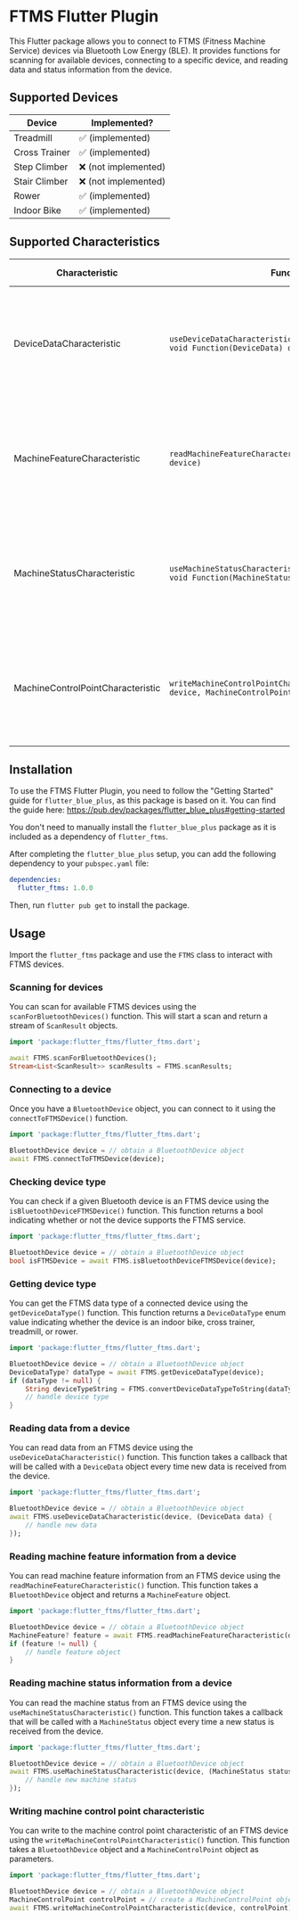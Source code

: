 # FTMS Flutter Plugin

This Flutter package allows you to connect to FTMS (Fitness Machine Service) devices via Bluetooth Low Energy (BLE). It provides functions for scanning for available devices, connecting to a specific device, and reading data and status information from the device.

## Supported Devices

| Device        | Implemented?         |
| ------------- | -------------------- |
| Treadmill     | ✅ (implemented)     |
| Cross Trainer | ✅ (implemented)     |
| Step Climber  | ❌ (not implemented) |
| Stair Climber | ❌ (not implemented) |
| Rower         | ✅ (implemented)     |
| Indoor Bike   | ✅ (implemented)     |

## Supported Characteristics

| Characteristic                    | Functions                                                                                          | Device Type                                                                             | Description                                                     | Implemented?     |
| --------------------------------- | -------------------------------------------------------------------------------------------------- | --------------------------------------------------------------------------------------- | --------------------------------------------------------------- | ---------------- |
| DeviceDataCharacteristic          | `useDeviceDataCharacteristic(BluetoothDevice device, void Function(DeviceData) onData)`            | Treadmill, cross trainer, step climber, stair climber, rower and indoor bike            | Reports real-time workout data.                                 | ✅ (implemented) |
| MachineFeatureCharacteristic      | `readMachineFeatureCharacteristic(BluetoothDevice device)`                                         | Treadmill, cross trainer, step climber, stair climber, rower and indoor bike            | Describes the capabilities supported by the device.             | ✅ (implemented) |
| MachineStatusCharacteristic       | `useMachineStatusCharacteristic(BluetoothDevice device, void Function(MachineStatus) onData)`      | Treadmill, cross trainer, step climber, stair climber, rower and indoor bike            | Reports the device status data.                                 | ✅ (implemented) |
| MachineControlPointCharacteristic | `writeMachineControlPointCharacteristic(BluetoothDevice device, MachineControlPoint controlPoint)` | Optional support for treadmills. Mandatory for cross trainers, rowers, and indoor bikes | Controls the status (paused or resumed) of the fitness machine. | ✅ (implemented) |

## Installation

To use the FTMS Flutter Plugin, you need to follow the "Getting Started" guide for `flutter_blue_plus`, as this package is based on it.
You can find the guide here: https://pub.dev/packages/flutter_blue_plus#getting-started

You don't need to manually install the `flutter_blue_plus` package as it is included as a dependency of `flutter_ftms`.

After completing the `flutter_blue_plus` setup, you can add the following dependency to your `pubspec.yaml` file:

```yaml
dependencies:
  flutter_ftms: 1.0.0
```

Then, run `flutter pub get` to install the package.

## Usage

Import the `flutter_ftms` package and use the `FTMS` class to interact with FTMS devices.

### Scanning for devices

You can scan for available FTMS devices using the `scanForBluetoothDevices()` function. This will start a scan and return a stream of `ScanResult` objects.

```dart
import 'package:flutter_ftms/flutter_ftms.dart';

await FTMS.scanForBluetoothDevices();
Stream<List<ScanResult>> scanResults = FTMS.scanResults;
```

### Connecting to a device

Once you have a `BluetoothDevice` object, you can connect to it using the `connectToFTMSDevice()` function.

```dart
import 'package:flutter_ftms/flutter_ftms.dart';

BluetoothDevice device = // obtain a BluetoothDevice object
await FTMS.connectToFTMSDevice(device);
```

### Checking device type

You can check if a given Bluetooth device is an FTMS device using the `isBluetoothDeviceFTMSDevice()` function. This function returns a bool indicating whether or not the device supports the FTMS service.

```dart
import 'package:flutter_ftms/flutter_ftms.dart';

BluetoothDevice device = // obtain a BluetoothDevice object
bool isFTMSDevice = await FTMS.isBluetoothDeviceFTMSDevice(device);
```

### Getting device type

You can get the FTMS data type of a connected device using the `getDeviceDataType()` function. This function returns a `DeviceDataType` enum value indicating whether the device is an indoor bike, cross trainer, treadmill, or rower.

```dart
import 'package:flutter_ftms/flutter_ftms.dart';

BluetoothDevice device = // obtain a BluetoothDevice object
DeviceDataType? dataType = await FTMS.getDeviceDataType(device);
if (dataType != null) {
    String deviceTypeString = FTMS.convertDeviceDataTypeToString(dataType);
    // handle device type
}
```

### Reading data from a device

You can read data from an FTMS device using the `useDeviceDataCharacteristic()` function. This function takes a callback that will be called with a `DeviceData` object every time new data is received from the device.

```dart
import 'package:flutter_ftms/flutter_ftms.dart';

BluetoothDevice device = // obtain a BluetoothDevice object
await FTMS.useDeviceDataCharacteristic(device, (DeviceData data) {
    // handle new data
});
```

### Reading machine feature information from a device

You can read machine feature information from an FTMS device using the `readMachineFeatureCharacteristic()` function. This function takes a `BluetoothDevice` object and returns a `MachineFeature` object.

```dart
import 'package:flutter_ftms/flutter_ftms.dart';

BluetoothDevice device = // obtain a BluetoothDevice object
MachineFeature? feature = await FTMS.readMachineFeatureCharacteristic(device);
if (feature != null) {
    // handle feature object
}

```

### Reading machine status information from a device

You can read the machine status from an FTMS device using the `useMachineStatusCharacteristic()` function. This function takes a callback that will be called with a `MachineStatus` object every time a new status is received from the device.

```dart
import 'package:flutter_ftms/flutter_ftms.dart';

BluetoothDevice device = // obtain a BluetoothDevice object
await FTMS.useMachineStatusCharacteristic(device, (MachineStatus status) {
    // handle new machine status
});

```

### Writing machine control point characteristic

You can write to the machine control point characteristic of an FTMS device using the `writeMachineControlPointCharacteristic()` function. This function takes a `BluetoothDevice` object and a `MachineControlPoint` object as parameters.

```dart
import 'package:flutter_ftms/flutter_ftms.dart';

BluetoothDevice device = // obtain a BluetoothDevice object
MachineControlPoint controlPoint = // create a MachineControlPoint object
await FTMS.writeMachineControlPointCharacteristic(device, controlPoint);

```
